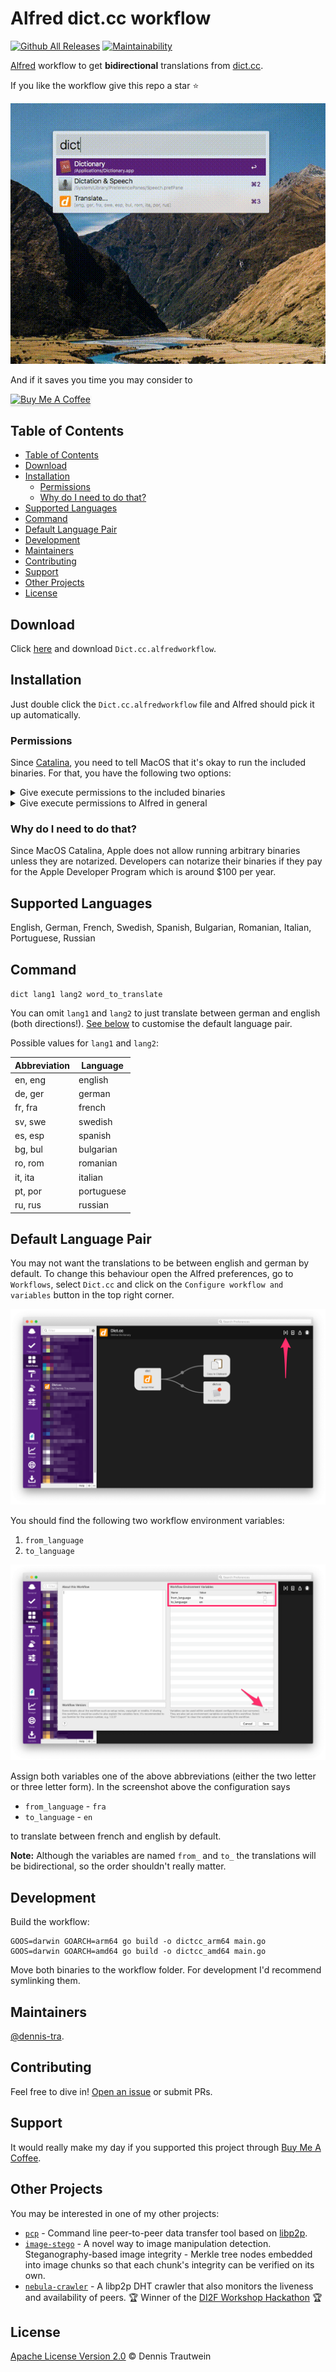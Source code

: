 # Alfred dict.cc workflow

[![Github All Releases](https://img.shields.io/github/downloads/dennis-tra/alfred-dict.cc-workflow/total.svg)](https://github.com/dennis-tra/alfred-dict.cc-workflow/releases)
[![Maintainability](https://api.codeclimate.com/v1/badges/f55023ec0d7e998427c9/maintainability)](https://codeclimate.com/github/dennis-tra/alfred-dict.cc-workflow/maintainability)

[Alfred](https://www.alfredapp.com/) workflow to get **bidirectional** translations from [dict.cc](http//dict.cc).

If you like the workflow give this repo a star ⭐

![Example animation](./assets/alfred-dict.cc-example.gif)

And if it saves you time you may consider to

<a href="https://www.buymeacoffee.com/dennistra" target="__blank"><img src="https://www.buymeacoffee.com/assets/img/custom_images/orange_img.png" alt="Buy Me A Coffee" style="height: 41px !important;width: 174px !important;box-shadow: 0px 3px 2px 0px rgba(190, 190, 190, 0.5) !important;-webkit-box-shadow: 0px 3px 2px 0px rgba(190, 190, 190, 0.5) !important;" ></a>

## Table of Contents

- [Table of Contents](#table-of-contents)
- [Download](#download)
- [Installation](#installation)
  - [Permissions](#permissions)
  - [Why do I need to do that?](#why-do-i-need-to-do-that)
- [Supported Languages](#supported-languages)
- [Command](#command)
- [Default Language Pair](#default-language-pair)
- [Development](#development)
- [Maintainers](#maintainers)
- [Contributing](#contributing)
- [Support](#support)
- [Other Projects](#other-projects)
- [License](#license)

## Download

Click [here](https://github.com/dennis-tra/alfred-dict.cc-workflow/releases/tag/2.0.0-rc2) and download `Dict.cc.alfredworkflow`.

## Installation

Just double click the `Dict.cc.alfredworkflow` file and Alfred should pick it up automatically.

### Permissions

Since [Catalina](https://developer.apple.com/news/?id=10032019a), you need to tell MacOS that it's okay to run the included binaries. For that, you have the following two options:

<details>
<summary>Give execute permissions to the included binaries</summary>

Open the workflow directory

<img src="./assets/open_workflow.png" alt="Open workflow directory"/>

Right click on the `dictcc_*` binary for your platform (Intel Macs `dictcc_amd64`, M1 Macs `dictcc_arm64`) and select `Open` in the pop up.

<img src="./assets/open_binary.png" alt="Open dictcc binary"/>

This will open a Terminal window and you should see an error message. However, you have now indicated to MacOS that it's okay to run the binary.

Close all windows and you're good to go.

</details>

<details>
<summary>Give execute permissions to Alfred in general</summary>

Beware that the following configuration applies to all workflows you have currently installed and all future ones.

<img src="./assets/security_and_privacy.png" alt="Security & Privacy Setup"/>

</details>

### Why do I need to do that?

Since MacOS Catalina, Apple does not allow running arbitrary binaries unless they are notarized. Developers can notarize their binaries if they pay for the Apple Developer Program which is around $100 per year.

## Supported Languages

English, German, French, Swedish, Spanish, Bulgarian, Romanian, Italian, Portuguese, Russian

## Command

`dict lang1 lang2 word_to_translate`

You can omit `lang1` and `lang2` to just translate between german and english (both directions!). [See below](#default-language-pair) to customise the default language pair.

Possible values for `lang1` and `lang2`:

| Abbreviation | Language   |
| ------------ | ---------- |
| en, eng      | english    |
| de, ger      | german     |
| fr, fra      | french     |
| sv, swe      | swedish    |
| es, esp      | spanish    |
| bg, bul      | bulgarian  |
| ro, rom      | romanian   |
| it, ita      | italian    |
| pt, por      | portuguese |
| ru, rus      | russian    |

## Default Language Pair

You may not want the translations to be between english and german by default. To change this behaviour open the Alfred preferences, go to `Workflows`, select `Dict.cc` and click on the `Configure workflow and variables` button in the top right corner.

![Default language setup step 1](./assets/default_language_step_1.png)

You should find the following two workflow environment variables:

1. `from_language`
2. `to_language`

![Default language setup step 2](./assets/default_language_step_2.png)

Assign both variables one of the above abbreviations (either the two letter or three letter form). In the screenshot above the configuration says

- `from_language` - `fra`
- `to_language` - `en`

to translate between french and english by default.

**Note:** Although the variables are named `from_` and `to_` the translations will be bidirectional, so the order shouldn't really matter.

## Development

Build the workflow:

```shell
GOOS=darwin GOARCH=arm64 go build -o dictcc_arm64 main.go
GOOS=darwin GOARCH=amd64 go build -o dictcc_amd64 main.go
```

Move both binaries to the workflow folder. For development I'd recommend symlinking them.

## Maintainers

[@dennis-tra](https://github.com/dennis-tra).

## Contributing

Feel free to dive in! [Open an issue](https://github.com/dennis-tra/pcp/issues/new) or submit PRs.

## Support

It would really make my day if you supported this project through [Buy Me A Coffee](https://www.buymeacoffee.com/dennistra).

## Other Projects

You may be interested in one of my other projects:

* [`pcp`](https://github.com/dennis-tra/pcp) - Command line peer-to-peer data transfer tool based on [libp2p](https://github.com/libp2p/go-libp2p).
* [`image-stego`](https://github.com/dennis-tra/image-stego) - A novel way to image manipulation detection. Steganography-based image integrity - Merkle tree nodes embedded into image chunks so that each chunk's integrity can be verified on its own.
* [`nebula-crawler`](https://github.com/dennis-tra/nebula-crawler) - A libp2p DHT crawler that also monitors the liveness and availability of peers. 🏆 Winner of the [DI2F Workshop Hackathon](https://research.protocol.ai/blog/2021/decentralising-the-internet-with-ipfs-and-filecoin-di2f-a-report-from-the-trenches) 🏆


## License

[Apache License Version 2.0](LICENSE) © Dennis Trautwein
